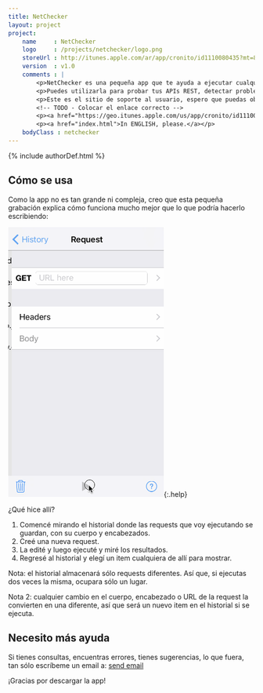 ```yaml
---
title: NetChecker
layout: project
project:
    name     : NetChecker
    logo     : /projects/netchecker/logo.png
    storeUrl : http://itunes.apple.com/ar/app/cronito/id1110080435?mt=8
    version  : v1.0
    comments : |
        <p>NetChecker es una pequeña app que te ayuda a ejecutar cualquier tipo de Request HTTP.</p>
        <p>Puedes utilizarla para probar tus APIs REST, detectar problemas en tu app o la red.</p>
        <p>Este es el sitio de soporte al usuario, espero que puedas obtener desde aquí toda la ayuda que necesites.</p>
        <!-- TODO - Colocar el enlace correcto -->
        <p><a href="https://geo.itunes.apple.com/us/app/cronito/id1110080435?mt=8" style="display:inline-block;overflow:hidden;background:url(https://linkmaker.itunes.apple.com/images/badges/en-us/badge_appstore-lrg.svg) no-repeat;width:165px;height:40px;"></a></p>
        <p><a href="index.html">In ENGLISH, please.</a></p>
    bodyClass : netchecker
---
```

{% include authorDef.html %}

## Cómo se usa

Como la app no es tan grande ni compleja, creo que esta pequeña grabación explica cómo funciona mucho mejor que lo que podría hacerlo escribiendo:

![](example.gif){:.help}

¿Qué hice allí?

 1. Comencé mirando el historial donde las requests que voy ejecutando se guardan, con su cuerpo y encabezados.
 2. Creé una nueva request.
 3. La edité y luego ejecuté y miré los resultados.
 4. Regresé al historial y elegí un item cualquiera de allí para mostrar.

Nota: el historial almacenará sólo requests diferentes. Así que, si ejecutas dos veces la misma, ocupara sólo un lugar.

Nota 2: cualquier cambio en el cuerpo, encabezado o URL de la request la convierten en una diferente, así que será un nuevo item en el historial si se ejecuta.

## Necesito más ayuda

Si tienes consultas, encuentras errores, tienes sugerencias, lo que fuera, tan sólo escríbeme un email a: [send email](mailto:{{author.email}})

¡Gracias por descargar la app!